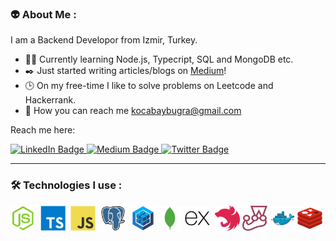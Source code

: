 
### :alien: About Me :
I am a Backend Developor from Izmir, Turkey.
- :man_technologist: Currently learning Node.js, Typecript, SQL and MongoDB etc.
- :black_nib: Just started writing articles/blogs on [Medium](https://medium.com/@kocabaybugra)!
- :clock3: On my free-time I like to solve problems on Leetcode and Hackerrank.
- :email: How you can reach me kocabaybugra@gmail.com

Reach me here:
<div id="header" >
   <div id="badges">
    <a href="https://www.linkedin.com/in/bugrakocabay/">
      <img src="https://img.shields.io/badge/LinkedIn-blue?style=for-the-badge&logo=linkedin&logoColor=white" alt="LinkedIn Badge"/>
    </a>
    <a href="https://medium.com/@kocabaybugra">
      <img src="https://img.shields.io/badge/medium-black?style=for-the-badge&logo=medium&logoColor=white" alt="Medium Badge"/>
    </a>
    <a href="https://twitter.com/peonolax?t=vM-XXteKqhGknU5wcaZfwQ&s=09">
      <img src="https://img.shields.io/badge/Twitter-blue?style=for-the-badge&logo=twitter&logoColor=white" alt="Twitter Badge"/>
    </a>
  </div>
</div>

---

### :hammer_and_wrench: Technologies I use :
<div>
  <img src="https://github.com/devicons/devicon/blob/master/icons/nodejs/nodejs-original.svg" title="Nodejs" alt="Nodejs" width="40" height="40"/>&nbsp;
  <img src="https://github.com/devicons/devicon/blob/master/icons/typescript/typescript-plain.svg" title="ts" alt="ts" width="40" height="40"/>&nbsp;
  <img src="https://github.com/devicons/devicon/blob/master/icons/javascript/javascript-original.svg" title="Javascript" alt="Javascript" width="40" height="40"/>&nbsp;
  <img src="https://github.com/devicons/devicon/blob/master/icons/postgresql/postgresql-original.svg" title="postgres" alt="postgres" width="40" height="40"/>&nbsp;
  <img src="https://github.com/devicons/devicon/blob/master/icons/sequelize/sequelize-original.svg" title="seq" alt="seq" width="40" height="40"/>
  <img src="https://github.com/devicons/devicon/blob/master/icons/mongodb/mongodb-plain.svg" title="mongo" alt="mongo" width="40" height="40"/>
  <img src="https://github.com/devicons/devicon/blob/master/icons/express/express-original.svg" title="express" alt="express" width="40" height="40"/>&nbsp;
  <img src="https://github.com/devicons/devicon/blob/master/icons/nestjs/nestjs-plain.svg" title="nest" alt="nest" width="40" height="40"/>
  <img src="https://github.com/devicons/devicon/blob/master/icons/jest/jest-plain.svg" title="jest" alt="jest" width="40" height="40"/>
   <img src="https://github.com/devicons/devicon/blob/master/icons/docker/docker-original.svg" title="jest" alt="jest" width="40" height="40"/>
   <img src="https://github.com/devicons/devicon/blob/master/icons/redis/redis-original.svg" title="jest" alt="jest" width="40" height="40"/>
</div>

